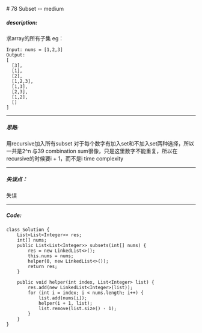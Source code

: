 \# 78 Subset -- medium
##### description:
求array的所有子集
eg：
```
Input: nums = [1,2,3]
Output:
[
  [3],
  [1],
  [2],
  [1,2,3],
  [1,3],
  [2,3],
  [1,2],
  []
]
```
****************
##### 思路:
用recursive加入所有subset
对于每个数字有加入set和不加入set两种选择，所以一共是2^n
与39 combination sum很像，只是这里数字不能重复，所以在recursive的时候要i + 1，而不是i
time complexity
**********
##### 失误点：
失误
********
##### Code:
```
class Solution {
    List<List<Integer>> res;
    int[] nums;
    public List<List<Integer>> subsets(int[] nums) {
        res = new LinkedList<>();
        this.nums = nums;
        helper(0, new LinkedList<>());
        return res;
    }

    public void helper(int index, List<Integer> list) {
        res.add(new LinkedList<Integer>(list));
        for (int i = index; i < nums.length; i++) {
            list.add(nums[i]);
            helper(i + 1, list);
            list.remove(list.size() - 1);
        }
    }
}
```
